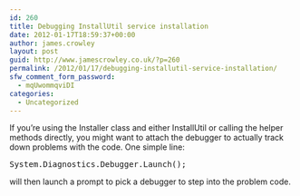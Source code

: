 ```yaml
---
id: 260
title: Debugging InstallUtil service installation
date: 2012-01-17T18:59:37+00:00
author: james.crowley
layout: post
guid: http://www.jamescrowley.co.uk/?p=260
permalink: /2012/01/17/debugging-installutil-service-installation/
sfw_comment_form_password:
  - mqUwommqviDI
categories:
  - Uncategorized
---
```

If you&#8217;re using the Installer class and either InstallUtil or calling the helper methods directly, you might want to attach the debugger to actually track down problems with the code. One simple line:

<pre>System.Diagnostics.Debugger.Launch();</pre>

will then launch a prompt to pick a debugger to step into the problem code.